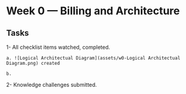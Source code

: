 # Week 0 — Billing and Architecture

## Tasks

 1- All checklist items watched, completed.
   
    a. ![Logical Architectual Diagram](assets/w0-Logical Architectual Diagram.png) created

    b. 


 2- Knowledge challenges submitted.